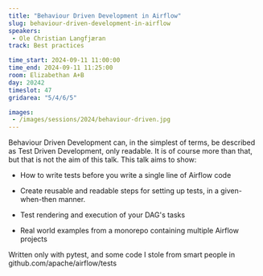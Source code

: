 ```yaml
---
title: "Behaviour Driven Development in Airflow"
slug: behaviour-driven-development-in-airflow
speakers:
 - Ole Christian Langfjæran
track: Best practices

time_start: 2024-09-11 11:00:00
time_end: 2024-09-11 11:25:00
room: Elizabethan A+B
day: 20242
timeslot: 47
gridarea: "5/4/6/5"

images: 
 - /images/sessions/2024/behaviour-driven.jpg
---
```


Behaviour Driven Development can, in the simplest of terms, be described as Test Driven Development, only readable. It is of course more than that, but that is not the aim of this talk. This talk aims to show:
 
 
 
 * How to write tests before you write a single line of Airflow code
 
 * Create reusable and readable steps for setting up tests, in a given-when-then manner.
 
 * Test rendering and execution of your DAG's tasks
 
 * Real world examples from a monorepo containing multiple Airflow projects
 
 
 
 Written only with pytest, and some code I stole from smart people in github.com/apache/airflow/tests